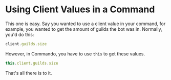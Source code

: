 # Using Client Values in a Command

This one is easy. Say you wanted to use a client value in your command, for example, you wanted to get the amount of guilds the bot was in. Normally, you'd do this:

```js
client.guilds.size
```

However, in Commando, you have to use `this` to get these values.

```js
this.client.guilds.size
```

That's all there is to it.

